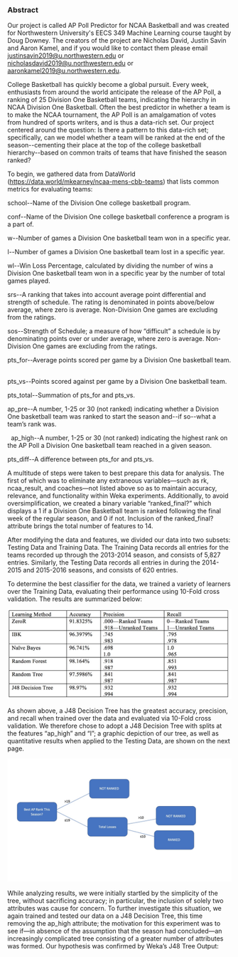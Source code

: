 ### Abstract

Our project is called AP Poll Predictor for NCAA Basketball and was created for Northwestern University's EECS 349 Machine Learning course taught by Doug Downey. The creators of the project are Nicholas David, Justin Savin and Aaron Kamel, and if you would like to contact them please email justinsavin2019@u.northwestern.edu or nicholasdavid2019@u.northwestern.edu or aaronkamel2019@u.northwestern.edu.

College Basketball has quickly become a global pursuit. Every week, enthusiasts from around the world anticipate the release of the AP Poll, a ranking of 25 Division One Basketball teams, indicating the hierarchy in NCAA Division One Basketball. Often the best predictor in whether a team is to make the NCAA tournament, the AP Poll is an amalgamation of votes from hundred of sports writers, and is thus a data-rich set. Our project centered around the question: Is there a pattern to this data-rich set; specifically, can we model whether a team will be ranked at the end of the season--cementing their place at the top of the college basketball hierarchy--based on common traits of teams that have finished the season ranked?
	
To begin, we gathered data from DataWorld (https://data.world/mkearney/ncaa-mens-cbb-teams) that lists common metrics for evaluating teams:


school--Name of the Division One college basketball program.


conf--Name of the Division One college basketball conference a program is a part of. 


w--Number of games a Division One basketball team won in a specific year.


l--Number of games a Division One basketball team lost in a specific year.
 
 
wl--Win Loss Percentage, calculated by dividing the number of wins a Division One basketball team won in a specific year by the number of total games played.
 
 
srs--A ranking that takes into account average point differential and strength of schedule. The rating is denominated in points above/below average, where zero is average. Non-Division One games are excluding from the ratings.
 
 
sos--Strength of Schedule; a measure of how “difficult” a schedule is by denominating points over or under average, where zero is average. Non-Division One games are excluding from the ratings.
 
 
pts_for--Average points scored per game by a Division One basketball team.
 
 
pts_vs--Points scored against per game by a Division One basketball team.
 
 
pts_total--Summation of pts_for and pts_vs.
 
 
ap_pre--A number, 1-25 or 30 (not ranked) indicating whether a Division One basketball team was ranked to start the season and--if so--what a team’s rank was.

 
ap_high--A number, 1-25 or 30 (not ranked) indicating the highest rank on the AP Poll a Division One basketball team reached in a given season.
 
 
pts_diff--A difference between pts_for and pts_vs.
 
 

A multitude of steps were taken to best prepare this data for analysis. The first of which was to eliminate any extraneous variables—such as rk, ncaa_result, and coaches—not listed above so as to maintain accuracy, relevance, and functionality within Weka experiments. Additionally, to avoid oversimplification, we created a binary variable “ranked_final?” which displays a 1 if a Division One Basketball team is ranked following the final week of the regular season, and 0 if not. Inclusion of the ranked_final? attribute brings the total number of features to 14.  

After modifying the data and features, we divided our data into two subsets: Testing Data and Training Data. The Training Data records all entries for the teams recorded up through the 2013-2014 season, and consists of 5,827 entries. Similarly, the Testing Data records all entries in during the 2014-2015 and 2015-2016 seasons, and consists of 620 entries. 

To determine the best classifier for the data, we trained a variety of learners over the Training Data, evaluating their performance using 10-Fold cross validation. The results are summarized below:

![alt text](https://github.com/akamel19/EECS349-Final-project/blob/master/Screen%20Shot%202017-06-01%20at%204.34.54%20PM.jpg?raw=true)

As shown above, a J48 Decision Tree has the greatest accuracy, precision, and recall when trained over the data and evaluated via 10-Fold cross validation. We therefore chose to adopt a J48 Decision Tree with splits at the features “ap_high” and “l”; a graphic depiction of our tree, as well as quantitative results when applied to the Testing Data, are shown on the next page.

![alt text](https://github.com/akamel19/EECS349-Final-project/blob/master/Tree.jpg?raw=true)

While analyzing results, we were initially startled by the simplicity of the tree, without sacrificing accuracy; in particular, the inclusion of solely two attributes was cause for concern. To further investigate this situation, we again trained and tested our data on a J48 Decision Tree, this time removing the ap_high attribute; the motivation for this experiment was to see if—in absence of the assumption that the season had concluded—an increasingly complicated tree consisting of a greater number of attributes was formed. Our hypothesis was confirmed by Weka’s J48 Tree Output:
